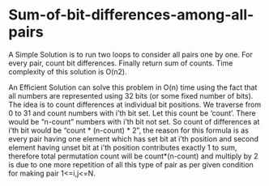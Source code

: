 # Sum-of-bit-differences-among-all-pairs

A Simple Solution is to run two loops to consider all pairs one by one. For every pair, count bit differences. Finally return sum of counts. Time complexity of this solution is O(n2).

An Efficient Solution can solve this problem in O(n) time using the fact that all numbers are represented using 32 bits (or some fixed number of bits). The idea is to count differences at individual bit positions. We traverse from 0 to 31 and count numbers with i’th bit set. Let this count be ‘count’. There would be “n-count” numbers with i’th bit not set. So count of differences at i’th bit would be “count * (n-count) * 2”, the reason for this formula is as every pair having one element which has set bit at i’th position and second element having unset bit at i’th position contributes exactly 1 to sum, therefore total permutation count will be count*(n-count) and multiply by 2 is due to one more repetition of all this type of pair as per given condition for making pair 1<=i,j<=N.

